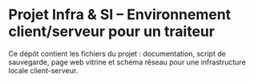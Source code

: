 # Projet Infra & SI – Environnement client/serveur pour un traiteur

Ce dépôt contient les fichiers du projet : documentation, script de sauvegarde, page web vitrine et schéma réseau pour une infrastructure locale client-serveur.
